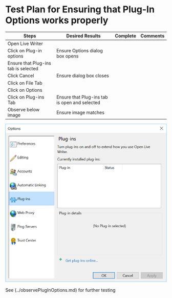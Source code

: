 # Test Plan for Ensuring that Plug-In Options works properly
Steps                 | Desired Results                | Complete | Comments
----------------------|--------------------------------|----------| --------
Open Live Writer | | |
Click on Plug-in options | Ensure Options dialog box opens | |
| Ensure that Plug-ins tab is selected | | 
| Click Cancel | Ensure dialog box closes | | 
| Click on File Tab | |
| Click on Options | |
| Click on Plug-ins Tab | Ensure that Plug-ins tab is open and selected | |
| Observe below image | Ensure image matches | | 

![Options Plug-ins](images/pluginsDialogbox.png)

See (../observePlugInOptions.md) for further testing